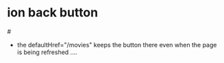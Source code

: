 # ion back button 
#<ion-buttons slot="start">
      <ion-back-button defaultHref="/movies"></ion-back-button>
    </ion-buttons>
- the defaultHref="/movies"  keeps the button there even when the page is being refreshed .... 
